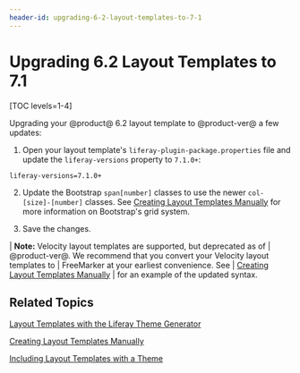 ```yaml
---
header-id: upgrading-6-2-layout-templates-to-7-1
---
```


# Upgrading 6.2 Layout Templates to 7.1

[TOC levels=1-4]

Upgrading your @product@ 6.2 layout template to @product-ver@ a few updates:

1.  Open your layout template's `liferay-plugin-package.properties` file and 
    update the `liferay-versions` property to `7.1.0+`:

```properties
liferay-versions=7.1.0+
```

2.  Update the Bootstrap `span[number]` classes to use the newer 
    `col-[size]-[number]` classes. See [Creating Layout Templates Manually](/docs/7-1/tutorials/-/knowledge_base/t/creating-layout-templates-manually) 
    for more information on Bootstrap's grid system. 

3.  Save the changes.

| **Note:** Velocity layout templates are supported, but deprecated as of
| @product-ver@. We recommend that you convert your Velocity layout templates to
| FreeMarker at your earliest convenience. See
| [Creating Layout Templates Manually](/docs/7-1/tutorials/-/knowledge_base/t/creating-layout-templates-manually#anatomy)
| for an example of the updated syntax.

## Related Topics

[Layout Templates with the Liferay Theme Generator](/docs/7-1/tutorials/-/knowledge_base/t/creating-layout-templates-with-the-themes-generator)

[Creating Layout Templates Manually](/docs/7-1/tutorials/-/knowledge_base/t/creating-layout-templates-manually)

[Including Layout Templates with a Theme](/docs/7-1/tutorials/-/knowledge_base/t/including-layout-templates-with-a-theme)
